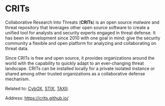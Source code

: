 # CRITs

Collaborative Research Into Threats (**CRITs**) is an open source _malware_ and threat repository that leverages other open source software to create a unified tool for analysts and security experts engaged in threat defense.
It has been in development since 2010 with one goal in mind: give the security community a flexible and open platform for analyzing and collaborating on threat data.

Since CRITs is free and open source, it provides organizations around the world with the capability to quickly adapt to an ever-changing threat landscape.
CRITs can be installed locally for a private isolated instance or shared among other trusted organizations as a collaborative defense mechanism.

Related to:
[CybOX](../ActionableObservables/CybOX.md "CybOX"),
[STIX](../ReportingFormats/STIX.md "STIX"),
[TAXII](../TransportMechanisms/TAXII.md "TAXII").

Address: https://crits.github.io/

